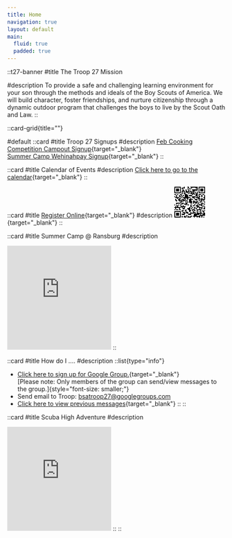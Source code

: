 ```yaml
---
title: Home
navigation: true
layout: default
main:
  fluid: true
  padded: true
---
```



::t27-banner
#title
The Troop 27 Mission

#description
To provide a safe and challenging learning environment for your son through the methods and ideals of the Boy Scouts of America. We will build character, foster friendships, and nurture citizenship through a dynamic outdoor program that challenges the boys to live by the Scout Oath and Law.
::

::card-grid{title=""}

#default
  ::card
  #title
  Troop 27 Signups
  #description
  [Feb Cooking Competition Campout Signup](https://docs.google.com/forms/d/e/1FAIpQLSfppa7dDqFF6JiDwuAyTWAL4yncVr-skbvrqKDBupSCXgZ85A/viewform){target="_blank"}
  </br>
  [Summer Camp Wehinahpay Signup](https://docs.google.com/forms/d/e/1FAIpQLSfoOjtieevKVdSSdQDs3b-MYUMkbAiO4DyRemfYyJO6rfG1Eg/viewform){target="_blank"}
  ::

  ::card
  #title
  Calendar of Events
  #description
  [Click here to go to the calendar](https://calendar.google.com/calendar/embed?src=bsatroop27webmaster%40gmail.com&ctz=America%2FChicago){target="_blank"}
  ::

  ::card
  #title
  [Register Online](https://my.scouting.org/VES/OnlineReg/1.0.0/?tu=UF-MB-564taa0027){target="_blank"}
  #description
  [![How to join QR Code](/HowToJoinQRCode.png)](https://my.scouting.org/VES/OnlineReg/1.0.0/?tu=UF-MB-564taa0027){target="_blank"}
  ::

  ::card
  #title
  Summer Camp @ Ransburg
  #description
  <iframe src="https://bsatroop27.smugmug.com/frame/slideshow?key=HMpj4c&speed=3&transition=fade&autoStart=1&captions=0&navigation=0&playButton=0&randomize=0&transitionSpeed=1 clickable=1" frameborder="no" scrolling="no" width="240" height="240"></iframe>
  ::

  ::card
  #title
  How do I ....
  #description
  ::list{type="info"}
  - [Click here to sign up for Google Group.](https://docs.google.com/forms/d/e/1FAIpQLScnH67ImaIw0RXM0kW4e9kYO9-DDWQilCjEpok2xnuZFB58bg/viewform){target="_blank"}<br/>
  [Please note: Only members of the group can send/view messages to the group.]{style="font-size: smaller;"}
  - Send email to Troop: [bsatroop27@googlegroups.com](mailto:bsatroop27@googlegroups.com)
  - [Click here to view previous messages](https://groups.google.com/group/bsatroop27){target="_blank"}
  ::
  ::

  ::card
  #title
  Scuba High Adventure
  #description
  <iframe src="https://bsatroop27.smugmug.com/frame/slideshow?key=43Bn3N&speed=3&transition=fade&autoStart=1&captions=0&navigation=0&playButton=0&randomize=0&transitionSpeed=2&clickable=1" frameborder="no" scrolling="no" width="240" height="240"></iframe>
  ::
::
